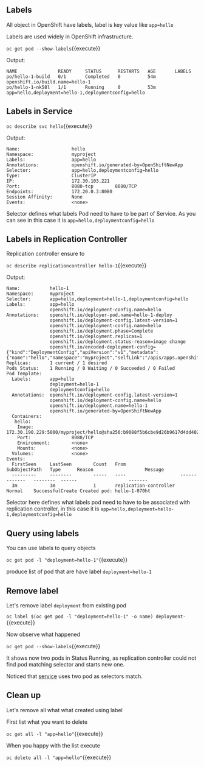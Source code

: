 ## Labels

All object in OpenShift have labels, label is key value like `app=hello`

Labels are used widely in OpenShift infrastructure.

 ``oc get pod --show-labels``{{execute}}

Output:
```
NAME               READY     STATUS      RESTARTS   AGE       LABELS
po/hello-1-build   0/1       Completed   0          54m       openshift.io/build.name=hello-1
po/hello-1-nk58l   1/1       Running     0          53m       app=hello,deployment=hello-1,deploymentconfig=hello
```

## Labels in Service

``oc describe svc hello``{{execute}}

Output:
```
Name:                   hello
Namespace:              myproject
Labels:                 app=hello
Annotations:            openshift.io/generated-by=OpenShiftNewApp
Selector:               app=hello,deploymentconfig=hello
Type:                   ClusterIP
IP:                     172.30.103.221
Port:                   8080-tcp        8080/TCP
Endpoints:              172.20.0.3:8080
Session Affinity:       None
Events:                 <none>
```

Selector defines what labels Pod need to have to be part of Service.
As you can see in this case it is `app=hello,deploymentconfig=hello`

## Labels in Replication Controller

Replication controller ensure to 

``oc describe replicationcontroller hello-1``{{execute}}

Output:
```
Name:           hello-1
Namespace:      myproject
Selector:       app=hello,deployment=hello-1,deploymentconfig=hello
Labels:         app=hello
                openshift.io/deployment-config.name=hello
Annotations:    openshift.io/deployer-pod.name=hello-1-deploy
                openshift.io/deployment-config.latest-version=1
                openshift.io/deployment-config.name=hello
                openshift.io/deployment.phase=Complete
                openshift.io/deployment.replicas=1
                openshift.io/deployment.status-reason=image change
                openshift.io/encoded-deployment-config={"kind":"DeploymentConfig","apiVersion":"v1","metadata":{"name":"hello","namespace":"myproject","selfLink":"/apis/apps.openshift.io/v1/namespaces/myproject/deplo...
Replicas:       1 current / 1 desired
Pods Status:    1 Running / 0 Waiting / 0 Succeeded / 0 Failed
Pod Template:
  Labels:       app=hello
                deployment=hello-1
                deploymentconfig=hello
  Annotations:  openshift.io/deployment-config.latest-version=1
                openshift.io/deployment-config.name=hello
                openshift.io/deployment.name=hello-1
                openshift.io/generated-by=OpenShiftNewApp
  Containers:
   hello:
    Image:              172.30.190.229:5000/myproject/hello@sha256:b9088f5b6cbe9d26b9617d4dd4029fc9706aaa0e1718d1ac24027d0b501aee2a
    Port:               8080/TCP
    Environment:        <none>
    Mounts:             <none>
  Volumes:              <none>
Events:
  FirstSeen     LastSeen        Count   From                    SubObjectPath   Type      Reason                   Message
  ---------     --------        -----   ----                    -------------   --------  ------                   -------
  3m            3m              1       replication-controller                  Normal    SuccessfulCreate Created pod: hello-1-070ht
```

Selector here defines what labels pod need to have to be associated with replication controller, in this case it is `app=hello,deployment=hello-1,deploymentconfig=hello`

## Query using labels

You can use labels to query objects

``oc get pod -l "deployment=hello-1"``{{execute}}

produce list of pod that are have label `deployment=hello-1`

## Remove label

Let's remove label `deployment` from existing pod

``oc label $(oc get pod -l "deployment=hello-1" -o name) deployment-``{{execute}}

Now observe what happened

``oc get pod --show-labels``{{execute}}

It shows now two pods in Status Running, as replication controller could not find pod matching selector and starts new one.

Noticed that [service](https://[[HOST_SUBDOMAIN]]-8443-[[KATACODA_HOST]].environments.katacoda.com/console/project/myproject/browse/services/hello?tab=details) uses two pod as selectors match.


## Clean up

Let's remove all what what created using label

First list what you want to delete

``oc get all -l "app=hello"``{{execute}}

When you happy with the list execute

``oc delete all -l "app=hello"``{{execute}}
